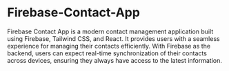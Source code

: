 # Firebase-Contact-App
Firebase Contact App is a modern contact management application built using Firebase, Tailwind CSS, and React. It provides users with a seamless experience for managing their contacts efficiently. With Firebase as the backend, users can expect real-time synchronization of their contacts across devices, ensuring they always have access to the latest information.
